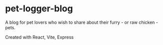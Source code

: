 # pet-logger-blog
A blog for pet lovers who wish to share about their furry - or raw chicken - pets.

Created with React, Vite, Express
